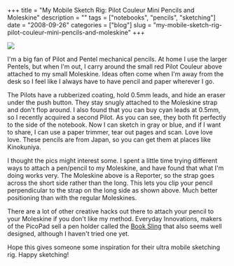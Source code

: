 +++
title = "My Mobile Sketch Rig: Pilot Couleur Mini Pencils and Moleskine"
description = ""
tags = ["notebooks", "pencils", "sketching"]
date = "2008-09-26"
categories = ["blog"]
slug = "my-mobile-sketch-rig-pilot-couleur-mini-pencils-and-moleskine"
+++



  <div class="notebook-screenshot"><img src="/media/notebook/pilot-coleur-cyan.jpg" class="notebook-image" /></div><p>I'm a big fan of Pilot and Pentel mechanical pencils. At home I use the larger Pentels, but when I'm out, I carry around the small red Pilot Couleur above attached to my small Moleskine. Ideas often come when I'm away from the desk so I feel like I always have to have pencil and paper wherever I go. </p>
<p>The Pilots have a rubberized coating, hold 0.5mm leads, and hide an eraser under the push button. They stay snugly attached to the Moleskine strap and don't flop around. I also found that you can buy cyan leads at 0.5mm, so I recently acquired a second Pilot. As you can see, they both fit perfectly to the side of the notebook. Now I can sketch in gray or blue, and if I want to share, I can use a paper trimmer, tear out pages and scan. Love love love. These pencils are from Japan, so you can get them at places like Kinokuniya.</p>
<p>I thought the pics might interest some. I spent a little time trying different ways to attach a pen/pencil to my Moleskine, and have found that what I'm doing works very. The Moleskine above is a Reporter, so the strap goes across the short side rather than the long. This lets you clip your pencil perpendicular to the strap on the long side as shown above. Much better positioning than with the regular Moleskines. </p>
<p>There are a lot of other creative hacks out there to attach your pencil to your Moleskine if you don't like my method. Everyday Innovations, makers of the PicoPad sell a pen holder called the <a href="http://everydayinnovations.com/pages/products_booksling.php">Book Sling</a> that also seems well designed, although I haven't tried one yet. </p>
<p>Hope this gives someone some inspiration for their ultra mobile sketching rig. Happy sketching!</p>
    
  
